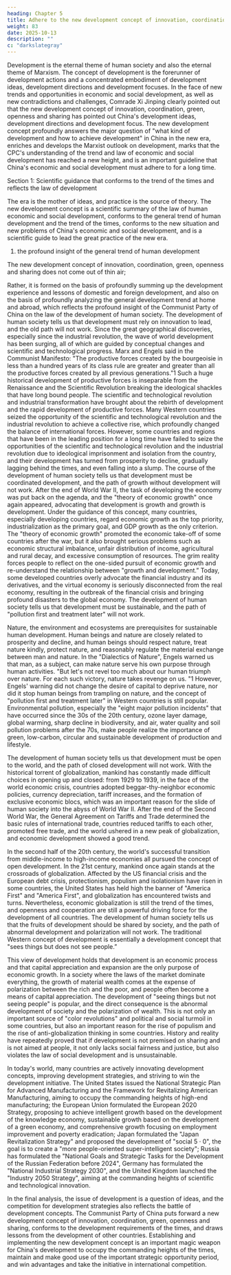 ```yaml
---
heading: Chapter 5
title: Adhere to the new development concept of innovation, coordination, green, openness and sharing
weight: 83
date: 2025-10-13
description: ""
c: "darkslategray"
---
```



Development is the eternal theme of human society and also the eternal theme of Marxism. The
concept of development is the forerunner of development actions and a concentrated embodiment
of development ideas, development directions and development focuses. In the face of new trends
and opportunities in economic and social development, as well as new contradictions and challenges,
Comrade Xi Jinping clearly pointed out that the new development concept of innovation,
coordination, green, openness and sharing has pointed out China's development ideas, development
directions and development focus. The new development concept profoundly answers the major
question of "what kind of development and how to achieve development" in China in the new era,
enriches and develops the Marxist outlook on development, marks that the CPC's understanding of
the trend and law of economic and social development has reached a new height, and is an important
guideline that China's economic and social development must adhere to for a long time.

Section 1: Scientific guidance that conforms to the trend of the times and reflects the law of development

The era is the mother of ideas, and practice is the source of theory. The new development concept
is a scientific summary of the law of human economic and social development, conforms to the
general trend of human development and the trend of the times, conforms to the new situation and
new problems of China's economic and social development, and is a scientific guide to lead the great
practice of the new era.

1. the profound insight of the general trend of human development

The new development concept of innovation, coordination, green, openness and sharing does not
come out of thin air;

Rather, it is formed on the basis of profoundly summing up the development experience and lessons
of domestic and foreign development, and also on the basis of profoundly analyzing the general
development trend at home and abroad, which reflects the profound insight of the Communist Party
of China on the law of the development of human society.
The development of human society tells us that development must rely on innovation to lead, and
the old path will not work. Since the great geographical discoveries, especially since the industrial
revolution, the wave of world development has been surging, all of which are guided by conceptual
changes and scientific and technological progress. Marx and Engels said in the Communist
Manifesto: "The productive forces created by the bourgeoisie in less than a hundred years of its class
rule are greater and greater than all the productive forces created by all previous generations."1 Such
a huge historical development of productive forces is inseparable from the Renaissance and the
Scientific Revolution breaking the ideological shackles that have long bound people. The scientific
and technological revolution and industrial transformation have brought about the rebirth of
development and the rapid development of productive forces. Many Western countries seized the
opportunity of the scientific and technological revolution and the industrial revolution to achieve a
collective rise, which profoundly changed the balance of international forces. However, some
countries and regions that have been in the leading position for a long time have failed to seize the
opportunities of the scientific and technological revolution and the industrial revolution due to
ideological imprisonment and isolation from the country, and their development has turned from
prosperity to decline, gradually lagging behind the times, and even falling into a slump.
The course of the development of human society tells us that development must be coordinated
development, and the path of growth without development will not work. After the end of World
War II, the task of developing the economy was put back on the agenda, and the "theory of economic
growth" once again appeared, advocating that development is growth and growth is development.
Under the guidance of this concept, many countries, especially developing countries, regard
economic growth as the top priority, industrialization as the primary goal, and GDP growth as the
only criterion. The "theory of economic growth" promoted the economic take-off of some countries
after the war, but it also brought serious problems such as economic structural imbalance, unfair
distribution of income, agricultural and rural decay, and excessive consumption of resources. The
grim reality forces people to reflect on the one-sided pursuit of economic growth and re-understand
the relationship between "growth and development.” Today, some developed countries overly
advocate the financial industry and its derivatives, and the virtual economy is seriously disconnected
from the real economy, resulting in the outbreak of the financial crisis and bringing profound
disasters to the global economy.
The development of human society tells us that development must be sustainable, and the path of
"pollution first and treatment later" will not work.

Nature, the environment and ecosystems are prerequisites for sustainable human development.
Human beings and nature are closely related to prosperity and decline, and human beings should
respect nature, treat nature kindly, protect nature, and reasonably regulate the material exchange
between man and nature. In the "Dialectics of Nature", Engels warned us that man, as a subject, can
make nature serve his own purpose through human activities. "But let's not revel too much about
our human triumph over nature. For each such victory, nature takes revenge on us. "1 However,
Engels' warning did not change the desire of capital to deprive nature, nor did it stop human beings
from trampling on nature, and the concept of "pollution first and treatment later" in Western
countries is still popular. Environmental pollution, especially the "eight major pollution incidents"
that have occurred since the 30s of the 20th century, ozone layer damage, global warming, sharp
decline in biodiversity, and air, water quality and soil pollution problems after the 70s, make people
realize the importance of green, low-carbon, circular and sustainable development of production
and lifestyle.

The development of human society tells us that development must be open to the world, and the
path of closed development will not work. With the historical torrent of globalization, mankind has
constantly made difficult choices in opening up and closed: from 1929 to 1939, in the face of the
world economic crisis, countries adopted beggar-thy-neighbor economic policies, currency
depreciation, tariff increases, and the formation of exclusive economic blocs, which was an
important reason for the slide of human society into the abyss of World War II. After the end of the
Second World War, the General Agreement on Tariffs and Trade determined the basic rules of
international trade, countries reduced tariffs to each other, promoted free trade, and the world
ushered in a new peak of globalization, and economic development showed a good trend. 

In the
second half of the 20th century, the world's successful transition from middle-income to high-income economies all pursued the concept of open development. In the 21st century, mankind once
again stands at the crossroads of globalization. Affected by the US financial crisis and the European
debt crisis, protectionism, populism and isolationism have risen in some countries, the United States
has held high the banner of "America First" and "America First", and globalization has encountered
twists and turns. Nevertheless, economic globalization is still the trend of the times, and openness
and cooperation are still a powerful driving force for the development of all countries.
The development of human society tells us that the fruits of development should be shared by society,
and the path of abnormal development and polarization will not work. The traditional Western
concept of development is essentially a development concept that "sees things but does not see
people.”

This view of development holds that development is an economic process and that capital
appreciation and expansion are the only purpose of economic growth. In a society where the laws
of the market dominate everything, the growth of material wealth comes at the expense of
polarization between the rich and the poor, and people often become a means of capital appreciation.
The development of "seeing things but not seeing people" is popular, and the direct consequence is
the abnormal development of society and the polarization of wealth. This is not only an important
source of "color revolutions" and political and social turmoil in some countries, but also an important
reason for the rise of populism and the rise of anti-globalization thinking in some countries. History
and reality have repeatedly proved that if development is not premised on sharing and is not aimed
at people, it not only lacks social fairness and justice, but also violates the law of social development
and is unsustainable.

In today's world, many countries are actively innovating development concepts, improving
development strategies, and striving to win the development initiative. The United States issued the
National Strategic Plan for Advanced Manufacturing and the Framework for Revitalizing American
Manufacturing, aiming to occupy the commanding heights of high-end manufacturing; the European
Union formulated the European 2020 Strategy, proposing to achieve intelligent growth based on the
development of the knowledge economy, sustainable growth based on the development of a green
economy, and comprehensive growth focusing on employment improvement and poverty
eradication; Japan formulated the "Japan Revitalization Strategy" and proposed the development of
"social 5 · 0", the goal is to create a "more people-oriented super-intelligent society"; Russia has
formulated the "National Goals and Strategic Tasks for the Development of the Russian Federation
before 2024", Germany has formulated the "National Industrial Strategy 2030", and the United
Kingdom launched the "Industry 2050 Strategy", aiming at the commanding heights of scientific
and technological innovation.

In the final analysis, the issue of development is a question of ideas, and the competition for
development strategies also reflects the battle of development concepts. The Communist Party of
China puts forward a new development concept of innovation, coordination, green, openness and
sharing, conforms to the development requirements of the times, and draws lessons from the
development of other countries. Establishing and implementing the new development concept is an
important magic weapon for China's development to occupy the commanding heights of the times,
maintain and make good use of the important strategic opportunity period, and win advantages and
take the initiative in international competition.

